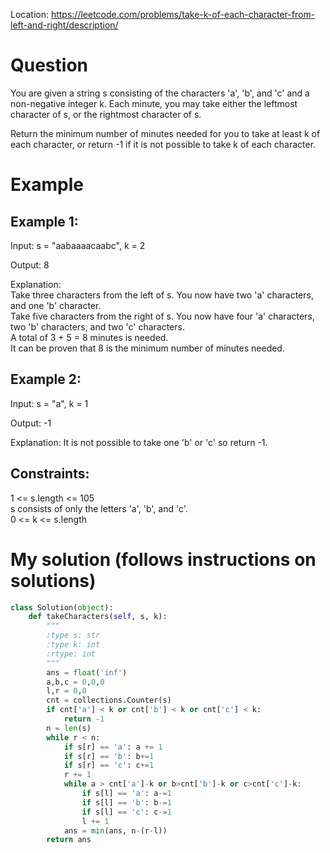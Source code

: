 Location: https://leetcode.com/problems/take-k-of-each-character-from-left-and-right/description/
# Question
You are given a string s consisting of the characters 'a', 'b', and 'c' and a non-negative integer k. Each minute, you may take either the leftmost character of s, or the rightmost character of s.

Return the minimum number of minutes needed for you to take at least k of each character, or return -1 if it is not possible to take k of each character.

 
# Example

## Example 1:

Input: s = "aabaaaacaabc", k = 2

Output: 8

Explanation: \
Take three characters from the left of s. You now have two 'a' characters, and one 'b' character.\
Take five characters from the right of s. You now have four 'a' characters, two 'b' characters, and two 'c' characters.\
A total of 3 + 5 = 8 minutes is needed.\
It can be proven that 8 is the minimum number of minutes needed.

## Example 2:

Input: s = "a", k = 1

Output: -1

Explanation: It is not possible to take one 'b' or 'c' so return -1.
 

## Constraints:

1 <= s.length <= 105\
s consists of only the letters 'a', 'b', and 'c'.\
0 <= k <= s.length
 

# My solution (follows instructions on solutions)
```python
class Solution(object):
    def takeCharacters(self, s, k):
        """
        :type s: str
        :type k: int
        :rtype: int
        """
        ans = float('inf')
        a,b,c = 0,0,0
        l,r = 0,0
        cnt = collections.Counter(s)
        if cnt['a'] < k or cnt['b'] < k or cnt['c'] < k:
            return -1
        n = len(s)
        while r < n:
            if s[r] == 'a': a += 1
            if s[r] == 'b': b+=1
            if s[r] == 'c': c+=1
            r += 1
            while a > cnt['a']-k or b>cnt['b']-k or c>cnt['c']-k:
                if s[l] == 'a': a-=1
                if s[l] == 'b': b-=1
                if s[l] == 'c': c-=1
                l += 1
            ans = min(ans, n-(r-l))
        return ans
```
